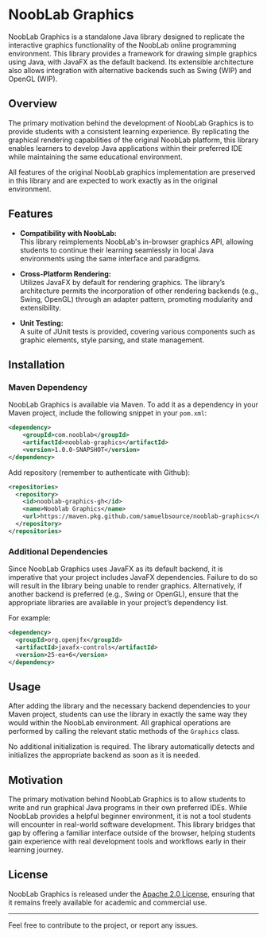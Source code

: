 # NoobLab Graphics

NoobLab Graphics is a standalone Java library designed to replicate the interactive graphics functionality of the NoobLab online programming environment. This library provides a framework for drawing simple graphics using Java, with JavaFX as the default backend. Its extensible architecture also allows integration with alternative backends such as Swing (WIP) and OpenGL (WIP).

## Overview

The primary motivation behind the development of NoobLab Graphics is to provide students with a consistent learning experience. By replicating the graphical rendering capabilities of the original NoobLab platform, this library enables learners to develop Java applications within their preferred IDE while maintaining the same educational environment.

All features of the original NoobLab graphics implementation are preserved in this library and are expected to work exactly as in the original environment.

## Features

- **Compatibility with NoobLab:**  
  This library reimplements NoobLab's in-browser graphics API, allowing students to continue their learning seamlessly in local Java environments using the same interface and paradigms.

- **Cross-Platform Rendering:**  
  Utilizes JavaFX by default for rendering graphics. The library’s architecture permits the incorporation of other rendering backends (e.g., Swing, OpenGL) through an adapter pattern, promoting modularity and extensibility.

- **Unit Testing:**  
  A suite of JUnit tests is provided, covering various components such as graphic elements, style parsing, and state management.

## Installation

### Maven Dependency

NoobLab Graphics is available via Maven. To add it as a dependency in your Maven project, include the following snippet in your `pom.xml`:

```xml
<dependency>
    <groupId>com.nooblab</groupId>
    <artifactId>nooblab-graphics</artifactId>
    <version>1.0.0-SNAPSHOT</version>
</dependency>
```

Add repository (remember to authenticate with Github):
```xml
<repositories>
  <repository>
    <id>nooblab-graphics-gh</id>
    <name>Nooblab Graphics</name>
    <url>https://maven.pkg.github.com/samuelbsource/nooblab-graphics</url>
  </repository>
</repositories>
```

### Additional Dependencies

Since NoobLab Graphics uses JavaFX as its default backend, it is imperative that your project includes JavaFX dependencies. Failure to do so will result in the library being unable to render graphics. Alternatively, if another backend is preferred (e.g., Swing or OpenGL), ensure that the appropriate libraries are available in your project’s dependency list.

For example:
```xml
<dependency>
  <groupId>org.openjfx</groupId>
  <artifactId>javafx-controls</artifactId>
  <version>25-ea+6</version>
</dependency>
```

## Usage

After adding the library and the necessary backend dependencies to your Maven project, students can use the library in exactly the same way they would within the NoobLab environment. All graphical operations are performed by calling the relevant static methods of the `Graphics` class.

No additional initialization is required. The library automatically detects and initializes the appropriate backend as soon as it is needed.

## Motivation

The primary motivation behind NoobLab Graphics is to allow students to write and run graphical Java programs in their own preferred IDEs. While NoobLab provides a helpful beginner environment, it is not a tool students will encounter in real-world software development. This library bridges that gap by offering a familiar interface outside of the browser, helping students gain experience with real development tools and workflows early in their learning journey.

## License

NoobLab Graphics is released under the [Apache 2.0 License](LICENSE), ensuring that it remains freely available for academic and commercial use.

---

Feel free to contribute to the project, or report any issues.

